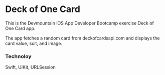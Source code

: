 # Deck of One Card

This is the Devmountain iOS App Developer Bootcamp exercise Deck of One Card app.

The app fetches a random card from deckofcardsapi.com and displays the card value, suit, and image.

### Technoloy

Swift, UIKit, URLSession
